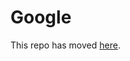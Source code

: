 # Google

This repo has moved [here](https://github.com/couchbase-partners/google-deployment-manager-couchbase).

